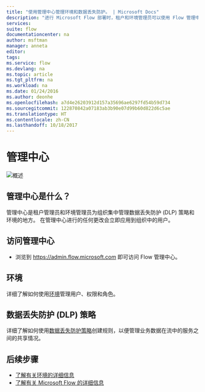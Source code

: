 ```yaml
---
title: "使用管理中心管理环境和数据丢失防护。 | Microsoft Docs"
description: "进行 Microsoft Flow 部署时，租户和环境管理员可以使用 Flow 管理中心管理数据丢失防护策略和环境。"
services: 
suite: flow
documentationcenter: na
author: msftman
manager: anneta
editor: 
tags: 
ms.service: flow
ms.devlang: na
ms.topic: article
ms.tgt_pltfrm: na
ms.workload: na
ms.date: 01/24/2016
ms.author: deonhe
ms.openlocfilehash: a7d4e26203912d157a35696ae6297fd54b59d734
ms.sourcegitcommit: 122870842a07183ab3b90e07d99b60d822d6c5ae
ms.translationtype: HT
ms.contentlocale: zh-CN
ms.lasthandoff: 10/18/2017
---
```

# <a name="the-admin-center"></a>管理中心
![概述](./media/admin-center-introduction/overview.png)  

## <a name="what-is-the-admin-center"></a>管理中心是什么？
管理中心是租户管理员和环境管理员为组织集中管理数据丢失防护 (DLP) 策略和环境的地方。 在管理中心进行的任何更改会立即应用到组织中的用户。  

## <a name="access-the-admin-center"></a>访问管理中心
* 浏览到 https://admin.flow.microsoft.com 即可访问 Flow 管理中心。   

## <a name="environments"></a>环境
详细了解如何使用[环境](environments-overview-admin.md)管理用户、权限和角色。  

## <a name="data-loss-prevention-dlp-policies"></a>数据丢失防护 (DLP) 策略
详细了解如何使用[数据丢失防护策略](prevent-data-loss.md)创建规则，以便管理业务数据在流中的服务之间的共享情况。  

## <a name="next-steps"></a>后续步骤
* [了解有关环境的详细信息](environments-overview-admin.md)   
* [了解有关 Microsoft Flow 的详细信息](getting-started.md)   

